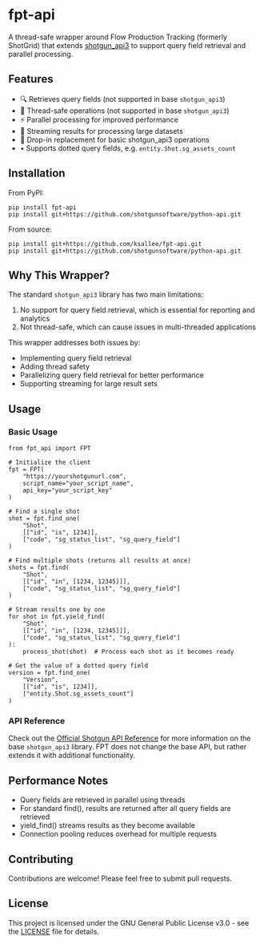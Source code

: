 # fpt-api

A thread-safe wrapper around Flow Production Tracking (formerly ShotGrid) that extends [shotgun_api3](https://github.com/shotgunsoftware/python-api) to support query field retrieval and parallel processing.

## Features

- 🔍 Retrieves query fields (not supported in base `shotgun_api3`)
- 🧵 Thread-safe operations (not supported in base `shotgun_api3`)
- ⚡ Parallel processing for improved performance
- 🔄 Streaming results for processing large datasets
- 🔌 Drop-in replacement for basic shotgun_api3 operations
- • Supports dotted query fields, e.g. `entity.Shot.sg_assets_count`

## Installation

From PyPI:

    pip install fpt-api
    pip install git+https://github.com/shotgunsoftware/python-api.git

From source:

    pip install git+https://github.com/ksallee/fpt-api.git
    pip install git+https://github.com/shotgunsoftware/python-api.git

## Why This Wrapper?

The standard `shotgun_api3` library has two main limitations:
1. No support for query field retrieval, which is essential for reporting and analytics
2. Not thread-safe, which can cause issues in multi-threaded applications

This wrapper addresses both issues by:
- Implementing query field retrieval
- Adding thread safety
- Parallelizing query field retrieval for better performance
- Supporting streaming for large result sets

## Usage

### Basic Usage

    from fpt_api import FPT

    # Initialize the client
    fpt = FPT(
        "https://yourshotgunurl.com",
        script_name="your_script_name",
        api_key="your_script_key"
    )

    # Find a single shot
    shot = fpt.find_one(
        "Shot",
        [["id", "is", 1234]],
        ["code", "sg_status_list", "sg_query_field"]
    )

    # Find multiple shots (returns all results at once)
    shots = fpt.find(
        "Shot",
        [["id", "in", [1234, 12345]]],
        ["code", "sg_status_list", "sg_query_field"]
    )

    # Stream results one by one
    for shot in fpt.yield_find(
        "Shot",
        [["id", "in", [1234, 12345]]],
        ["code", "sg_status_list", "sg_query_field"]
    ):
        process_shot(shot)  # Process each shot as it becomes ready

    # Get the value of a dotted query field
    version = fpt.find_one(
        "Version",
        [["id", "is", 1234]],
        ["entity.Shot.sg_assets_count"]
    )

### API Reference

Check out the [Official Shotgun API Reference](https://developers.shotgridsoftware.com/python-api/reference.html) for more information on the base `shotgun_api3` library.
FPT does not change the base API, but rather extends it with additional functionality.

## Performance Notes

- Query fields are retrieved in parallel using threads
- For standard find(), results are returned after all query fields are retrieved
- yield_find() streams results as they become available
- Connection pooling reduces overhead for multiple requests

## Contributing

Contributions are welcome! Please feel free to submit pull requests.

## License

This project is licensed under the GNU General Public License v3.0 - see the [LICENSE](LICENSE) file for details.